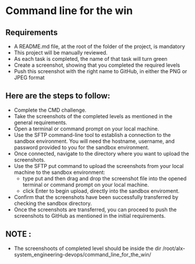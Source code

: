# Command line for the win

## Requirements
- A README.md file, at the root of the folder of the project, is mandatory
- This project will be manually reviewed.
- As each task is completed, the name of that task will turn green
- Create a screenshot, showing that you completed the required levels
- Push this screenshot with the right name to GitHub, in either the PNG or JPEG format

## Here are the steps to follow:

- Complete the CMD challenge.
- Take the screenshots of the completed levels as mentioned in the general requirements.
- Open a terminal or command prompt on your local machine.
- Use the SFTP command-line tool to establish a connection to the sandbox environment. You will need the hostname, username, and password provided to you for the sandbox environment.
- Once connected, navigate to the directory where you want to upload the screenshots.
- Use the SFTP put command to upload the screenshots from your local machine to the sandbox environment:
	- type put and then drag and drop the screenshot file into the opened terminal or command prompt on your local machine.
	- click Enter to begin upload, directly into the sandbox enviroment.
- Confirm that the screenshots have been successfully transferred by checking the sandbox directory.
- Once the screenshots are transferred, you can proceed to push the screenshots to GitHub as mentioned in the initial requirements.

## NOTE :
- The screenshoots of completed level should be inside the dir /root/alx-system_engineering-devops/command_line_for_the_win/
